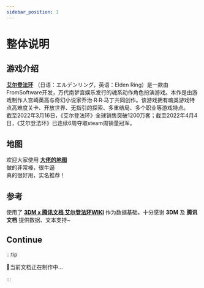 ```yaml
---
sidebar_position: 1
---
```


# 整体说明

## 游戏介绍
**[艾尔登法环](https://eldenring.bn-ent.net/sc/)** （日语：エルデンリング，英语：Elden Ring）是一款由FromSoftware开发，万代南梦宫娱乐发行的魂系动作角色扮演游戏。本作是由游戏制作人宫崎英高与奇幻小说家乔治·R·R·马丁共同创作。该游戏拥有魂类游戏特点高难度关卡、开放世界、无指引的探索、多重结局、多个职业等游戏特点。  
截至2022年3月16日，《艾尔登法环》全球销售突破1200万套；截至2022年4月4日，《艾尔登法环》已连续6周夺取steam周销量冠军。


## 地图
欢迎大家使用 **[大佬的地图](https://www.elpwc.com/eldenringmap/)**  
做的非常棒，很牛逼  
真的很好用，实名推荐！  

## 参考
使用了 **[3DM x 腾讯文档 艾尔登法环WIKI](https://docs.qq.com/sheet/DSG9JUFJKbWdHVUls?tab=2od8ft)** 作为数据基础，十分感谢 **3DM** 及 **腾讯文档** 提供数据、文本支持~



## Continue
:::tip 

🍹当前文档正在制作中...

:::